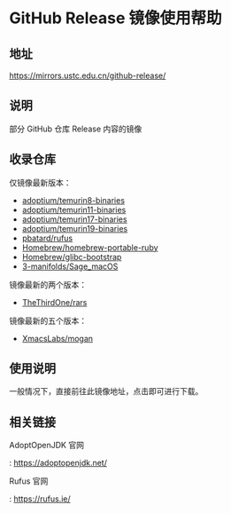 # GitHub Release 镜像使用帮助

## 地址

<https://mirrors.ustc.edu.cn/github-release/>

## 说明

部分 GitHub 仓库 Release 内容的镜像

## 收录仓库

仅镜像最新版本：

-   [adoptium/temurin8-binaries](https://github.com/adoptium/temurin8-binaries)
-   [adoptium/temurin11-binaries](https://github.com/adoptium/temurin11-binaries)
-   [adoptium/temurin17-binaries](https://github.com/adoptium/temurin17-binaries)
-   [adoptium/temurin19-binaries](https://github.com/adoptium/temurin19-binaries)
-   [pbatard/rufus](https://github.com/pbatard/rufus)
-   [Homebrew/homebrew-portable-ruby](https://github.com/Homebrew/homebrew-portable-ruby)
-   [Homebrew/glibc-bootstrap](https://github.com/Homebrew/glibc-bootstrap)
-   [3-manifolds/Sage_macOS](https://github.com/3-manifolds/Sage_macOS)

镜像最新的两个版本：

-   [TheThirdOne/rars](https://github.com/TheThirdOne/rars)

镜像最新的五个版本：

-   [XmacsLabs/mogan](https://github.com/XmacsLabs/mogan)

## 使用说明

一般情况下，直接前往此镜像地址，点击即可进行下载。

## 相关链接

AdoptOpenJDK 官网

:   <https://adoptopenjdk.net/>

Rufus 官网

:   <https://rufus.ie/>
